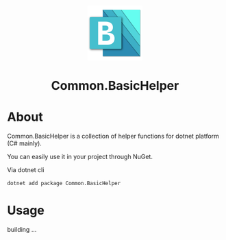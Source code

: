 <p align="center">
  <a href="#" target="_blank" rel="noopener noreferrer">
    <img width="128" src="https://raw.githubusercontent.com/Crequency/Common.BasicHelper/main/Common.BasicHelper/icon.png" alt="Common.BasicHelper Logo">
  </a>
</p>

<h1 align="center">Common.BasicHelper</h1>

# About

Common.BasicHelper is a collection of helper functions for dotnet platform (C# mainly).

You can easily use it in your project through NuGet.

Via dotnet cli

```shell
dotnet add package Common.BasicHelper
```

# Usage

building ...


